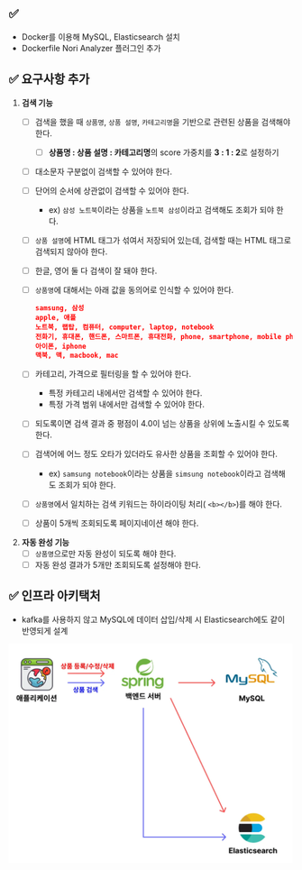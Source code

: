## ✅
- Docker를 이용해 MySQL, Elasticsearch 설치
- Dockerfile Nori Analyzer 플러그인 추가

## ✅ 요구사항 추가
1. **검색 기능**
    - [ ]  검색을 했을 때 `상품명`, `상품 설명`, `카테고리명`을 기반으로 관련된 상품을 검색해야 한다.
        - [ ]  **상품명 : 상품 설명 : 카테고리명**의 score 가중치를 **3 : 1 : 2**로 설정하기
    - [ ]  대소문자 구분없이 검색할 수 있어야 한다.
    - [ ]  단어의 순서에 상관없이 검색할 수 있어야 한다.
        - ex) `삼성 노트북`이라는 상품을 `노트북 삼성`이라고 검색해도 조회가 되야 한다.
    - [ ]  `상품 설명`에 HTML 태그가 섞여서 저장되어 있는데, 검색할 때는 HTML 태그로 검색되지 않아야 한다.
    - [ ]  한글, 영어 둘 다 검색이 잘 돼야 한다.
    - [ ]  `상품명`에 대해서는 아래 값을 동의어로 인식할 수 있어야 한다.
        
        ```json
        samsung, 삼성
        apple, 애플
        노트북, 랩탑, 컴퓨터, computer, laptop, notebook
        전화기, 휴대폰, 핸드폰, 스마트폰, 휴대전화, phone, smartphone, mobile phone, cell phone
        아이폰, iphone
        맥북, 맥, macbook, mac
        ```
        
    - [ ]  카테고리, 가격으로 필터링을 할 수 있어야 한다.
        - 특정 카테고리 내에서만 검색할 수 있어야 한다.
        - 특정 가격 범위 내에서만 검색할 수 있어야 한다.
    - [ ]  되도록이면 검색 결과 중 평점이 4.0이 넘는 상품을 상위에 노출시킬 수 있도록 한다.
    - [ ]  검색어에 어느 정도 오타가 있더라도 유사한 상품을 조회할 수 있어야 한다.
        - ex) `samsung notebook`이라는 상품을 `simsung notebook`이라고 검색해도 조회가 되야 한다.
    - [ ]  `상품명`에서 일치하는 검색 키워드는 하이라이팅 처리( `<b></b>`)를 해야 한다.
    - [ ]  상품이 5개씩 조회되도록 페이지네이션 해야 한다.
    
2. **자동 완성 기능**
    - [ ]  `상품명`으로만 자동 완성이 되도록 해야 한다.
    - [ ]  자동 완성 결과가 5개만 조회되도록 설정해야 한다.

## ✅ 인프라 아키택처
- kafka를 사용하지 않고 MySQL에 데이터 삽입/삭제 시 Elasticsearch에도 같이 반영되게 설계
<img src="./image.webp" weight=600; hegith=600;>
